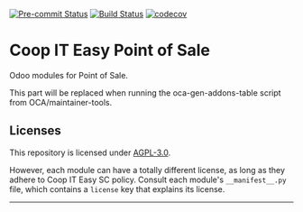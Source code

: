 
<!-- /!\ Non OCA Context : Set here the badge of your runbot / runboat instance. -->
[![Pre-commit Status](https://github.com/coopiteasy/cie-pos/actions/workflows/pre-commit.yml/badge.svg?branch=16.0)](https://github.com/coopiteasy/cie-pos/actions/workflows/pre-commit.yml?query=branch%3A16.0)
[![Build Status](https://github.com/coopiteasy/cie-pos/actions/workflows/test.yml/badge.svg?branch=16.0)](https://github.com/coopiteasy/cie-pos/actions/workflows/test.yml?query=branch%3A16.0)
[![codecov](https://codecov.io/gh/coopiteasy/cie-pos/branch/16.0/graph/badge.svg)](https://codecov.io/gh/coopiteasy/cie-pos)
<!-- /!\ Non OCA Context : Set here the badge of your translation instance. -->

<!-- /!\ do not modify above this line -->

# Coop IT Easy Point of Sale

Odoo modules for Point of Sale.

<!-- /!\ do not modify below this line -->

<!-- prettier-ignore-start -->

[//]: # (addons)

This part will be replaced when running the oca-gen-addons-table script from OCA/maintainer-tools.

[//]: # (end addons)

<!-- prettier-ignore-end -->

## Licenses

This repository is licensed under [AGPL-3.0](LICENSE).

However, each module can have a totally different license, as long as they adhere to Coop IT Easy SC
policy. Consult each module's `__manifest__.py` file, which contains a `license` key
that explains its license.

----
<!-- /!\ Non OCA Context : Set here the full description of your organization. -->
